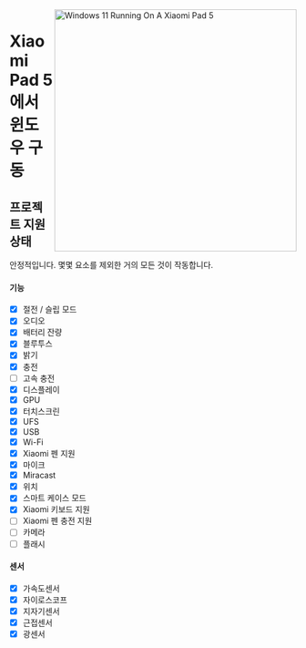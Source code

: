 <img align="right" src="https://raw.githubusercontent.com/erdilS/Port-Windows-11-Xiaomi-Pad-5/main/nabu.png" width="425" alt="Windows 11 Running On A Xiaomi Pad 5">

# Xiaomi Pad 5 에서 윈도우 구동

## 프로젝트 지원 상태

안정적입니다. 몇몇 요소를 제외한 거의 모든 것이 작동합니다.

#### 기능

- [X] 절전 / 슬립 모드
- [X] 오디오
- [X] 배터리 잔량
- [X] 블루투스
- [X] 밝기
- [x] 충전
- [ ] 고속 충전
- [X] 디스플레이
- [X] GPU
- [X] 터치스크린
- [X] UFS
- [X] USB
- [X] Wi-Fi
- [X] Xiaomi 펜 지원
- [X] 마이크
- [X] Miracast
- [X] 위치
- [X] 스마트 케이스 모드
- [X] Xiaomi 키보드 지원
- [ ] Xiaomi 펜 충전 지원
- [ ] 카메라
- [ ] 플래시

#### 센서

- [X] 가속도센서
- [X] 자이로스코프
- [X] 지자기센서
- [X] 근접센서
- [X] 광센서
